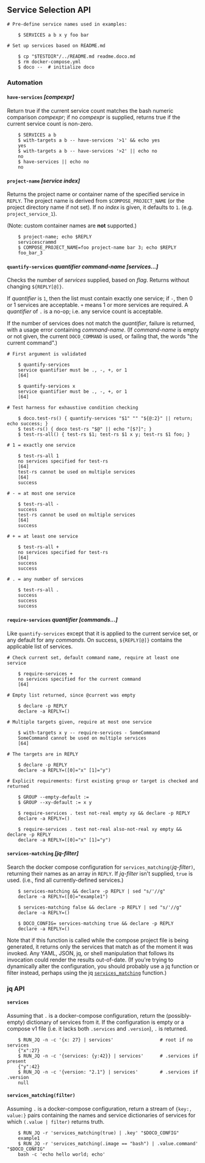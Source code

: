 ## Service Selection API

~~~shell
# Pre-define service names used in examples:

    $ SERVICES a b x y foo bar

# Set up services based on README.md

    $ cp "$TESTDIR"/../README.md readme.doco.md
    $ rm docker-compose.yml
    $ doco --  # initialize doco
~~~

### Automation

#### `have-services` *[compexpr]*

Return true if the current service count matches the bash numeric comparison *compexpr*; if no *compexpr* is supplied, returns true if the current service count is non-zero.

~~~shell
    $ SERVICES a b
    $ with-targets a b -- have-services '>1' && echo yes
    yes
    $ with-targets a b -- have-services '>2' || echo no
    no
    $ have-services || echo no
    no
~~~

#### `project-name` *[service index]*

Returns the project name or container name of the specified service in `REPLY`.  The project name is derived from  `$COMPOSE_PROJECT_NAME` (or the project directory name if not set).  If no *index* is given, it defaults to `1`.  (e.g. `project_service_1`).

(Note: custom container names are **not** supported.)

~~~shell
    $ project-name; echo $REPLY
    servicescrammd
    $ COMPOSE_PROJECT_NAME=foo project-name bar 3; echo $REPLY
    foo_bar_3
~~~

#### `quantify-services` *quantifier command-name [services...]*

Checks the number of *services* supplied, based on *flag*.  Returns without changing `${REPLY[@]}`.

If *quantifier* is `1`, then the list must contain exactly one service; if `-`, then 0 or 1 services are acceptable.  `+` means 1 or more services are required.  A *quantifier* of `.` is a no-op; i.e. any service count is acceptable.

If the number of services does not match the *quantifier*, failure is returned, with a usage error containing *command-name*.  (If *command-name* is empty or not given, the current `DOCO_COMMAND` is used, or failing that, the words "the current command".)

~~~shell
# First argument is validated

    $ quantify-services
    service quantifier must be ., -, +, or 1
    [64]

    $ quantify-services x
    service quantifier must be ., -, +, or 1
    [64]

# Test harness for exhaustive condition checking

    $ doco.test-rs() { quantify-services "$1" "" "${@:2}" || return; echo success; }
    $ test-rs() { doco test-rs "$@" || echo "[$?]"; }
    $ test-rs-all() { test-rs $1; test-rs $1 x y; test-rs $1 foo; }

# 1 = exactly one service

    $ test-rs-all 1
    no services specified for test-rs
    [64]
    test-rs cannot be used on multiple services
    [64]
    success

# - = at most one service

    $ test-rs-all -
    success
    test-rs cannot be used on multiple services
    [64]
    success

# + = at least one service

    $ test-rs-all +
    no services specified for test-rs
    [64]
    success
    success

# . = any number of services

    $ test-rs-all .
    success
    success
    success
~~~

#### `require-services` *quantifier [commands...]*

Like `quantify-services` except that it is applied to the current service set, or any default for any *commands*.  On success, `${REPLY[@]}` contains the applicable list of services.

~~~shell
# Check current set, default command name, require at least one service

    $ require-services +
    no services specified for the current command
    [64]

# Empty list returned, since @current was empty

    $ declare -p REPLY
    declare -a REPLY=()

# Multiple targets given, require at most one service

    $ with-targets x y -- require-services - SomeCommand
    SomeCommand cannot be used on multiple services
    [64]

# The targets are in REPLY

    $ declare -p REPLY
    declare -a REPLY=([0]="x" [1]="y")

# Explicit requirements: first existing group or target is checked and returned

    $ GROUP --empty-default :=
    $ GROUP --xy-default := x y

    $ require-services . test not-real empty xy && declare -p REPLY
    declare -a REPLY=()

    $ require-services . test not-real also-not-real xy empty && declare -p REPLY
    declare -a REPLY=([0]="x" [1]="y")
~~~

#### `services-matching` *[jq-filter]*

Search the docker compose configuration for `services_matching(`*jq-filter*`)`, returning their names as an array in `REPLY`.  If *jq-filter* isn't supplied, `true` is used.  (i.e., find all currently-defined services.)

~~~shell
    $ services-matching && declare -p REPLY | sed "s/'//g"
    declare -a REPLY=([0]="example1")

    $ services-matching false && declare -p REPLY | sed "s/'//g"
    declare -a REPLY=()

    $ DOCO_CONFIG= services-matching true && declare -p REPLY
    declare -a REPLY=()
~~~

Note that if this function is called while the compose project file is being generated, it returns only the services that match as of the moment it was invoked.  Any YAML, JSON, jq, or shell manipulation that follows its invocation could render the results out-of-date.  (If you're trying to dynamically alter the configuration, you should probably use a jq function or filter instead, perhaps using the jq [`services_matching`](#services_matchingfilter) function.)

### jq API

#### `services`

Assuming that `.` is a docker-compose configuration, return the (possibly-empty) dictionary of services from it.  If the configuration is empty or a compose v1 file (i.e. it lacks both `.services` and `.version`), `.` is returned.

~~~shell
    $ RUN_JQ -n -c '{x: 27} | services'                 # root if no services
    {"x":27}
    $ RUN_JQ -n -c '{services: {y:42}} | services'      # .services if present
    {"y":42}
    $ RUN_JQ -n -c '{version: "2.1"} | services'        # .services if .version
    null
~~~

#### `services_matching(filter)`

Assuming `.` is a docker-compose configuration, return a stream of `{key:, value:}` pairs containing the names and service dictionaries of services for which `(.value | filter)` returns truth.

~~~shell
    $ RUN_JQ -r 'services_matching(true) | .key' "$DOCO_CONFIG"
    example1
    $ RUN_JQ -r 'services_matching(.image == "bash") | .value.command' "$DOCO_CONFIG"
    bash -c 'echo hello world; echo'
~~~